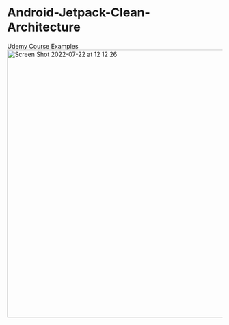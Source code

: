 # Android-Jetpack-Clean-Architecture
Udemy Course Examples
<img width="625" alt="Screen Shot 2022-07-22 at 12 12 26" src="https://user-images.githubusercontent.com/52882389/180419502-607a9c9c-6839-48d0-9adf-f6b2dcd4195c.png">

